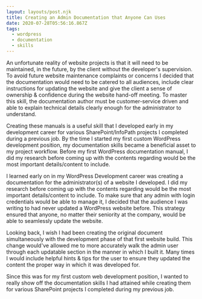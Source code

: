 ```yaml
---
layout: layouts/post.njk
title: Creating an Admin Documentation that Anyone Can Uses
date: 2020-07-28T05:56:16.867Z
tags:
  - wordpress
  - documentation
  - skills
---
```

An unfortunate reality of website projects is that it will need to be maintained, in the future, by the client without the developer's supervision. To avoid future website maintenance complaints or concerns I decided that the documentation would need to be catered to all audiences, include clear instructions for updating the website and give the client a sense of ownership & confidence during the website hand-off meeting. To master this skill, the documentation author must be customer-service driven and able to explain technical details clearly enough for the administrator to understand.

Creating these manuals is a useful skill that I developed early in my development career for various SharePoint/InfoPath projects I completed during a previous job. By the time I started my first custom WordPress development position, my documentation skills became a beneficial asset to my project workflow. Before my first WordPress documentation manual, I did my research before coming up with the contents regarding would be the most important details/content to include. 



I learned early on in my WordPress Development career was creating a documentation for the administrator(s) of a website I developed.  I did my research before coming up with the contents regarding would be the most important details/content to include. To make sure that any admin with login credentials would be able to manage it, I decided that the audience I was writing to had never updated a WordPress website before. This strategy ensured that anyone, no matter their seniority at the company, would be able to seamlessly update the website. 

Looking back, I wish I had been creating the original document simultaneously with the development phase of that first website build. This change would've allowed me to more accurately walk the admin user through each updatable section in the manner in which I built it. Many times I would include helpful hints & tips for the user to ensure they updated the content the proper way in which it was developed for. 





Since this was for my first custom web development position, I wanted to really show off the documentation skills I had attained while creating them for various SharePoint projects I completed during my previous job.